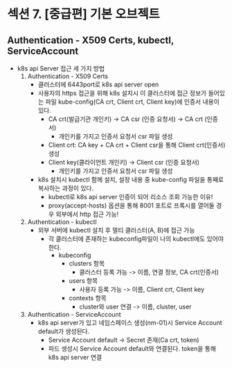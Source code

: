 # 섹션 7. [중급편] 기본 오브젝트

## Authentication - X509 Certs, kubectl, ServiceAccount
- k8s api Server 접근 세 가지 방법
  1. Authentication - X509 Certs
     - 클러스터에 6443port로 k8s api server open
     - 사용자의 https 접근을 위해 k8s 설치시 이 클러스터에 접근 정보가 들어있는 파일 kube-config(CA crt, Client crt, Client key)에 인증서 내용이 있다.
       - CA crt(발급기관 개인키) -> CA csr (인증 요청서) -> CA crt (인증서) 
         - 개인키를 가지고 인증서 요청서 csr 파일 생성 
       - Client crt: CA key + CA crt + Client csr을 통해 Client crt(인증서) 생성
       - Client key(클라이언트 개인키) -> Client csr (인증 요청서)
         - 개인키를 가지고 인증서 요청서 csr 파일 생성
     - k8s 설치시 kubectl 함께 설치, 설정 내용 중 kube-config 파일을 통째로 복사하는 과정이 있다.
       - kubectl로 k8s api server 인증이 되어 리소스 조회 가능한 이유!
       - proxy(accept-hosts) 옵션을 통해 8001 포트로 프록시를 열어둘 경우 외부에서 http 접근 가능!
  2. Authentication - kubectl 
     - 외부 서버에 kubectl 설치 후 멀티 클러스터(A, B)에 접근 가능
       - 각 클러스터에 존재하는 kubeconfig파일이 나의 kubectl에도 있어야 한다.
         - kubeconfig
           - clusters 항목
             - 클러스터 등록 가능 -> 이름, 연결 정보, CA crt(인증서)
           - users 항목
             - 사용자 등록 가능 -> 이름, Client crt, Client key
           - contexts 항목
             - cluster와 user 연결 -> 이름, cluster, user
  3. Authentication - ServiceAccount
     - k8s api server가 있고 네임스페이스 생성(nm-01)시 Service Account default가 생성된다.
       - Service Account default -> Secret 존재(Ca crt, token)
       - 파드 생성시 Service Account default와 연결된다. token을 통해 k8s api server 연결 